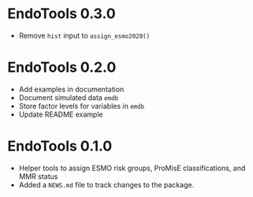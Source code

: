 # EndoTools 0.3.0

* Remove `hist` input to `assign_esmo2020()`

# EndoTools 0.2.0

* Add examples in documentation
* Document simulated data `emdb`
* Store factor levels for variables in `emdb`
* Update README example

# EndoTools 0.1.0

* Helper tools to assign ESMO risk groups, ProMisE classifications, and MMR status
* Added a `NEWS.md` file to track changes to the package.
